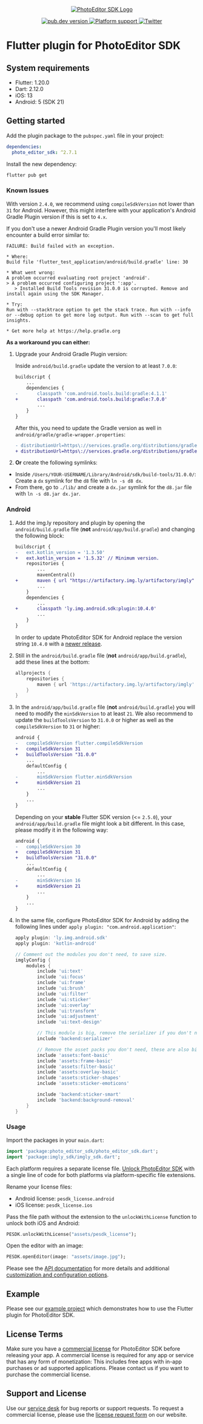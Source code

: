 <p align="center">
  <a href="https://img.ly/photo-sdk?utm_campaign=Projects&utm_source=Github&utm_medium=PESDK&utm_content=Flutter">
    <img src="https://img.ly/static/logos/PE.SDK_Logo.svg" alt="PhotoEditor SDK Logo"/>
  </a>
</p>
<p align="center">
  <a href="https://pub.dev/packages/photo_editor_sdk">
    <img src="https://img.shields.io/pub/v/photo_editor_sdk?color=blue" alt="pub.dev version">
  </a>
  <a href="https://pub.dev/packages/photo_editor_sdk">
    <img src="https://img.shields.io/badge/platforms-android%20|%20ios-lightgrey.svg" alt="Platform support">
  </a>
  <a href="https://twitter.com/imgly">
    <img src="https://img.shields.io/badge/twitter-@PhotoEditorSDK-blue.svg?style=flat" alt="Twitter">
  </a>
</p>

# Flutter plugin for PhotoEditor SDK

## System requirements

- Flutter: 1.20.0
- Dart: 2.12.0
- iOS: 13
- Android: 5 (SDK 21)

## Getting started

Add the plugin package to the `pubspec.yaml` file in your project:

```yaml
dependencies:
  photo_editor_sdk: ^2.7.1
```

Install the new dependency:

```sh
flutter pub get
```

### Known Issues

With version `2.4.0`, we recommend using `compileSdkVersion` not lower than `31` for Android. However, this might interfere with your application's Android Gradle Plugin version if this is set to `4.x`.

If you don't use a newer Android Gradle Plugin version you'll most likely encounter a build error similar to:

```
FAILURE: Build failed with an exception.

* Where:
Build file 'flutter_test_application/android/build.gradle' line: 30

* What went wrong:
A problem occurred evaluating root project 'android'.
> A problem occurred configuring project ':app'.
   > Installed Build Tools revision 31.0.0 is corrupted. Remove and install again using the SDK Manager.

* Try:
Run with --stacktrace option to get the stack trace. Run with --info or --debug option to get more log output. Run with --scan to get full insights.

* Get more help at https://help.gradle.org
```

**As a workaround you can either:**

1. Upgrade your Android Gradle Plugin version:

   Inside `android/build.gradle` update the version to at least `7.0.0`:

   ```diff
   buildscript {
       ...
       dependencies {
   -       classpath 'com.android.tools.build:gradle:4.1.1'
   +       classpath 'com.android.tools.build:gradle:7.0.0'
           ...
       }
   }
   ```

   After this, you need to update the Gradle version as well in `android/gradle/gradle-wrapper.properties`:

   ```diff
   - distributionUrl=https\://services.gradle.org/distributions/gradle-6.7-all.zip
   + distributionUrl=https\://services.gradle.org/distributions/gradle-7.0.2-all.zip
   ```

2. **Or** create the following symlinks:

- Inside `/Users/YOUR-USERNAME/Library/Android/sdk/build-tools/31.0.0/`: Create a `dx` symlink for the `d8` file with `ln -s d8 dx`.
- From there, go to `./lib/` and create a `dx.jar` symlink for the `d8.jar` file with `ln -s d8.jar dx.jar`.

### Android

1. Add the img.ly repository and plugin by opening the `android/build.gradle` file (**not** `android/app/build.gradle`) and changing the following block:

   ```diff
   buildscript {
   -   ext.kotlin_version = '1.3.50'
   +   ext.kotlin_version = '1.5.32' // Minimum version.
       repositories {
           ...
           mavenCentral()
   +       maven { url "https://artifactory.img.ly/artifactory/imgly" }
           ...
       }
       dependencies {
           ...
   +       classpath 'ly.img.android.sdk:plugin:10.4.0'
           ...
       }
   }
   ```

   In order to update PhotoEditor SDK for Android replace the version string `10.4.0` with a [newer release](https://github.com/imgly/pesdk-android-demo/releases).

2. Still in the `android/build.gradle` file (**not** `android/app/build.gradle`), add these lines at the bottom:

   ```groovy
   allprojects {
       repositories {
           maven { url 'https://artifactory.img.ly/artifactory/imgly' }
       }
   }
   ```

3. In the `android/app/build.gradle` file (**not** `android/build.gradle`) you will need to modify the `minSdkVersion` to at least `21`. We also recommend to update the `buildToolsVersion` to `31.0.0` or higher as well as the `compileSdkVersion` to `31` or higher:

   ```diff
   android {
   -   compileSdkVersion flutter.compileSdkVersion
   +   compileSdkVersion 31
   +   buildToolsVersion "31.0.0"
       ...
       defaultConfig {
           ...
   -       minSdkVersion flutter.minSdkVersion
   +       minSdkVersion 21
           ...
       }
       ...
   }
   ```

   Depending on your **stable** Flutter SDK version (<= `2.5.0`), your `android/app/build.gradle` file might look a bit different. In this case, please modify it in the following way:

   ```diff
   android {
   -   compileSdkVersion 30
   +   compileSdkVersion 31
   +   buildToolsVersion "31.0.0"
       ...
       defaultConfig {
           ...
   -       minSdkVersion 16
   +       minSdkVersion 21
           ...
       }
       ...
   }
   ```

4. In the same file, configure PhotoEditor SDK for Android by adding the following lines under `apply plugin: "com.android.application"`:

   ```groovy
   apply plugin: 'ly.img.android.sdk'
   apply plugin: 'kotlin-android'

   // Comment out the modules you don't need, to save size.
   imglyConfig {
       modules {
           include 'ui:text'
           include 'ui:focus'
           include 'ui:frame'
           include 'ui:brush'
           include 'ui:filter'
           include 'ui:sticker'
           include 'ui:overlay'
           include 'ui:transform'
           include 'ui:adjustment'
           include 'ui:text-design'

           // This module is big, remove the serializer if you don't need that feature.
           include 'backend:serializer'

           // Remove the asset packs you don't need, these are also big in size.
           include 'assets:font-basic'
           include 'assets:frame-basic'
           include 'assets:filter-basic'
           include 'assets:overlay-basic'
           include 'assets:sticker-shapes'
           include 'assets:sticker-emoticons'

           include 'backend:sticker-smart'
           include 'backend:background-removal'
       }
   }
   ```

### Usage

Import the packages in your `main.dart`:

```dart
import 'package:photo_editor_sdk/photo_editor_sdk.dart';
import 'package:imgly_sdk/imgly_sdk.dart';
```

Each platform requires a separate license file. [Unlock PhotoEditor SDK](./lib/photo_editor_sdk.dart#L13-L22) with a single line of code for both platforms via platform-specific file extensions.

Rename your license files:

- Android license: `pesdk_license.android`
- iOS license: `pesdk_license.ios`

Pass the file path without the extension to the `unlockWithLicense` function to unlock both iOS and Android:

```dart
PESDK.unlockWithLicense("assets/pesdk_license");
```

Open the editor with an image:

```dart
PESDK.openEditor(image: "assets/image.jpg");
```

Please see the [API documentation](https://pub.dev/documentation/photo_editor_sdk) for more details and additional [customization and configuration options](https://pub.dev/documentation/imgly_sdk).

## Example

Please see our [example project](./example) which demonstrates how to use the Flutter plugin for PhotoEditor SDK.

## License Terms

Make sure you have a [commercial license](https://img.ly/pricing?utm_campaign=Projects&utm_source=Github&utm_medium=PESDK&utm_content=Flutter) for PhotoEditor SDK before releasing your app.
A commercial license is required for any app or service that has any form of monetization: This includes free apps with in-app purchases or ad supported applications. Please contact us if you want to purchase the commercial license.

## Support and License

Use our [service desk](https://support.img.ly) for bug reports or support requests. To request a commercial license, please use the [license request form](https://img.ly/pricing?utm_campaign=Projects&utm_source=Github&utm_medium=PESDK&utm_content=Flutter) on our website.
